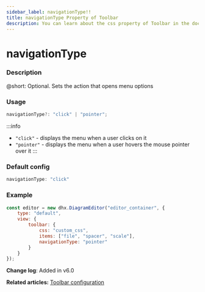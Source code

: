 ```yaml
---
sidebar_label: navigationType!!
title: navigationType Property of Toolbar
description: You can learn about the css property of Toolbar in the documentation of the DHTMLX JavaScript Diagram library. Browse developer guides and API reference, try out code examples and live demos, and download a free 30-day evaluation version of DHTMLX Diagram.
---
```


# navigationType

### Description

@short: Optional. Sets the action that opens menu options

### Usage

~~~js
navigationType?: "click" | "pointer";
~~~

:::info
- `"click"` - displays the menu when a user clicks on it
- `"pointer"` - displays the menu when a user hovers the mouse pointer over it
:::

### Default config

~~~jsx
navigationType: "click"
~~~

### Example

~~~js {7}
const editor = new dhx.DiagramEditor("editor_container", {
    type: "default",
    view: {
        toolbar: {
            css: "custom_css",
            items: ["file", "spacer", "scale"],
            navigationType: "pointer"
        }
    }
});
~~~

**Change log**: Added in v6.0

**Related articles:**  [Toolbar configuration](guides/diagram_editor/toolbar.md)

